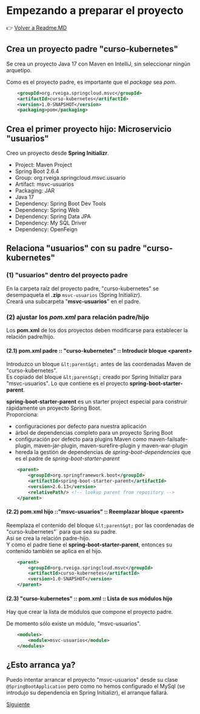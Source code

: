 # Empezando a preparar el proyecto

👉 [Volver a Readme.MD](Readme.MD)

## Crea un proyecto padre "curso-kubernetes"

Se crea un proyecto Java 17 con Maven en IntelliJ, sin seleccionar ningún arquetipo.

Como es el proyecto padre, es importante que el *package* sea *pom*.
```xml 
    <groupId>org.rveiga.springcloud.msvc</groupId>
    <artifactId>curso-kubernetes</artifactId>
    <version>1.0-SNAPSHOT</version>
    <packaging>pom</packaging>
```

## Crea el primer proyecto hijo: Microservicio "usuarios" 

Creo un proyecto desde **Spring Initializr**. 

- Project: Maven Project
- Spring Boot 2.6.4
- Group: org.rveiga.springcloud.msvc.usuario
- Artifact: msvc-usuarios
- Packaging: JAR
- Java 17
- Dependency: Spring Boot Dev Tools
- Dependency: Spring Web
- Dependency: Spring Data JPA
- Dependency: My SQL Driver
- Dependency: OpenFeign

## Relaciona "usuarios" con su padre "curso-kubernetes"

### (1) "usuarios" dentro del proyecto padre
En la carpeta raíz del proyecto padre, "curso-kubernetes" se desempaqueta el **.zip** `msvc-usuarios` (Spring Initializr). <br/>
Creará una subcarpeta "**msvc-usuarios**" en el padre.

### (2) ajustar los *pom.xml* para relación padre/hijo
Los **pom.xml** de los dos proyectos deben modificarse para establecer la relación padre/hijo. 

#### (2.1) pom.xml padre :: "curso-kubernetes" :: Introducir bloque &lt;parent&gt;

Introduzco un bloque `&lt;parent&gt;` antes de las coordenadas Maven de "curso-kubernetes". <br/> 
Es copiado del bloque `&lt;parent&gt;` creado por Spring Initializr para "msvc-usuarios". 
Lo que contiene es el proyecto **spring-boot-starter-parent**. <br>

**spring-boot-starter-parent** es un starter project especial para construir rápidamente un proyecto Spring Boot. <br/> 
Proporciona:  
- configuraciones por defecto para nuestra aplicación 
- árbol de dependencias completo para un proyecto Spring Boot
- configuración por defecto para plugins Maven como maven-failsafe-plugin, maven-jar-plugin, maven-surefire-plugin y maven-war-plugin
- hereda la gestión de dependencias de *spring-boot-dependencies* que es el padre de *spring-boot-starter-parent*

```xml 
    <parent>
        <groupId>org.springframework.boot</groupId>
        <artifactId>spring-boot-starter-parent</artifactId>
        <version>2.6.13</version>
        <relativePath/> <!-- lookup parent from repository -->
    </parent>
```
#### (2.2) pom.xml hijo ::"msvc-usuarios" :: Reemplazar bloque &lt;parent&gt;

Reemplaza el contenido del bloque `&lt;parent&gt;` por las coordenadas de "curso-kubernetes"` para que sea su padre. <br/> 
Así se crea la relación padre-hijo. <br/> 
Y como el padre tiene el **spring-boot-starter-parent**, entonces su contenido también se aplica en el hijo. 

```xml 
    <parent>
        <groupId>org.rveiga.springcloud.msvc</groupId>
        <artifactId>curso-kubernetes</artifactId>
        <version>1.0-SNAPSHOT</version>
    </parent>
```
#### (2.3) "curso-kubernetes" :: pom.xml :: Lista de sus módulos hijo

Hay que crear la lista de módulos que compone el proyecto padre. 

De momento sólo existe un módulo, "msvc-usuarios". 

```xml 
    <modules>
        <module>msvc-usuarios</module>
    </modules>
```
## ¿Esto arranca ya? 

Puedo intentar arrancar el proyecto "msvc-usuarios" desde su clase `@SpringBootApplication` 
pero como no hemos configurado el MySql (se introdujo su dependencia en Spring Initializr), el arranque fallará. 


[Siguiente](02_msvc-usuarios.md)
